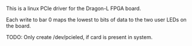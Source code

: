 This is a linux PCIe driver for the
Dragon-L FPGA board.

Each write to bar 0 maps the lowest to bits
of data to the two user LEDs on the board.

TODO: Only create /dev/pcieled, if card is present
in system.
